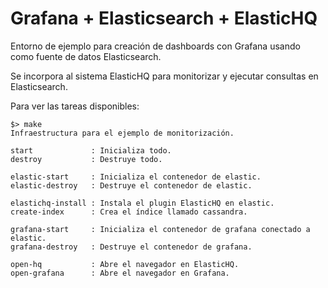 Grafana + Elasticsearch + ElasticHQ
===================================
Entorno de ejemplo para creación de dashboards con Grafana usando
como fuente de datos Elasticsearch.

Se incorpora al sistema ElasticHQ para monitorizar y ejecutar consultas
en Elasticsearch.

Para ver las tareas disponibles:

    $> make
    Infraestructura para el ejemplo de monitorización.
    
    start             : Inicializa todo.
    destroy           : Destruye todo.
    
    elastic-start     : Inicializa el contenedor de elastic.
    elastic-destroy   : Destruye el contenedor de elastic.
    
    elastichq-install : Instala el plugin ElasticHQ en elastic.
    create-index      : Crea el índice llamado cassandra.
    
    grafana-start     : Inicializa el contenedor de grafana conectado a elastic.
    grafana-destroy   : Destruye el contenedor de grafana.
    
    open-hq           : Abre el navegador en ElasticHQ.
    open-grafana      : Abre el navegador en Grafana.

